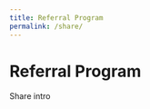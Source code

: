 ```yaml
---
title: Referral Program
permalink: /share/
---
```


<Ads />
<Referral />

# Referral Program

Share intro

